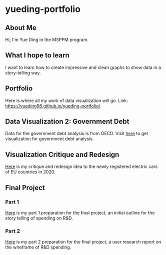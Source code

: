 # yueding-portfolio
## About Me
Hi, I'm Yue Ding in the MSPPM program. 

## What I hope to learn
I want to learn how to create impressive and clean graphs to show data in a story-telling way. 

## Portfolio
Here is where all my work of data visualization will go. Link: https://yueding98.github.io/yueding-portfolio/

## Data Visualization 2: Government Debt
Data for the government debt analysis is from OECD. Visit [here](dataviz2.md) to get visualization for government debt analysis.

## Visualization Critique and Redesign
[Here](viz_critic_redesign.md) is my critique and redesign idea to the newly registered electric cars of EU countries in 2020.

## Final Project 
### Part 1
[Here](project_part1_yueding.md) is my part 1 preparation for the final project, an initial outline for the story telling of spending on R&D. 

### Part 2
[Here](final_part2.md) is my part 2 preparation for the final project, a user research report on the wireframe of R&D spending. 
